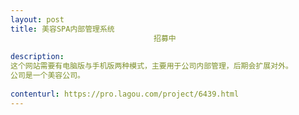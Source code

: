 ```yaml
---                
layout: post       
title: 美容SPA内部管理系统
                                招募中
           
description: 
这个网站需要有电脑版与手机版两种模式，主要用于公司内部管理，后期会扩展对外。
公司是一个美容公司。
     
contenturl: https://pro.lagou.com/project/6439.html      
---                 
```

